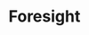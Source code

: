 ---
title: "Foresight"

spell:
  schools:
    - name:        "Divination"
      subschools:  []
      descriptors: []
  classes:
    - name:  "Druid"
      abbr:  "Drd"
      level: 9
    - name:  "Sorcerer/Wizard"
      abbr:  "Sor/Wiz"
      level: 9
  domains:
    - name:  "Knowledge"
      abbr:  "Knowledge"
      level: 9
  components:         [V, S, M/DF]
  castingTime:        "1 standard action"
  range:              "Personal or touch"
  target:             "See text"
  duration:           "10 min./level"
  savingThrow:        "None or Will negates (harmless)"
  spellResistance:    "No or Yes (harmless)"
  materialComponents: ["A hummingbird's feather."]
  description:        |
    This spell grants you a powerful sixth sense in relation to yourself or another. Once foresight is cast, you receive instantaneous warnings of impending danger or harm to the subject of the spell. You are never surprised or flat-footed. In addition, the spell gives you a general idea of what action you might take to best protect yourself and gives you a +2 insight bonus to AC and Reflex saves. This insight bonus is lost whenever you would lose a Dexterity bonus to AC.

    When another creature is the subject of the spell, you receive warnings about that creature. You must communicate what you learn to the other creature for the warning to be useful, and the creature can be caught unprepared in the absence of such a warning. Shouting a warning, yanking a person back, and even telepathically communicating (via an appropriate spell) can all be accomplished before some danger befalls the subject, provided you act on the warning without delay. The subject, however, does not gain the insight bonus to AC and Reflex saves.
---